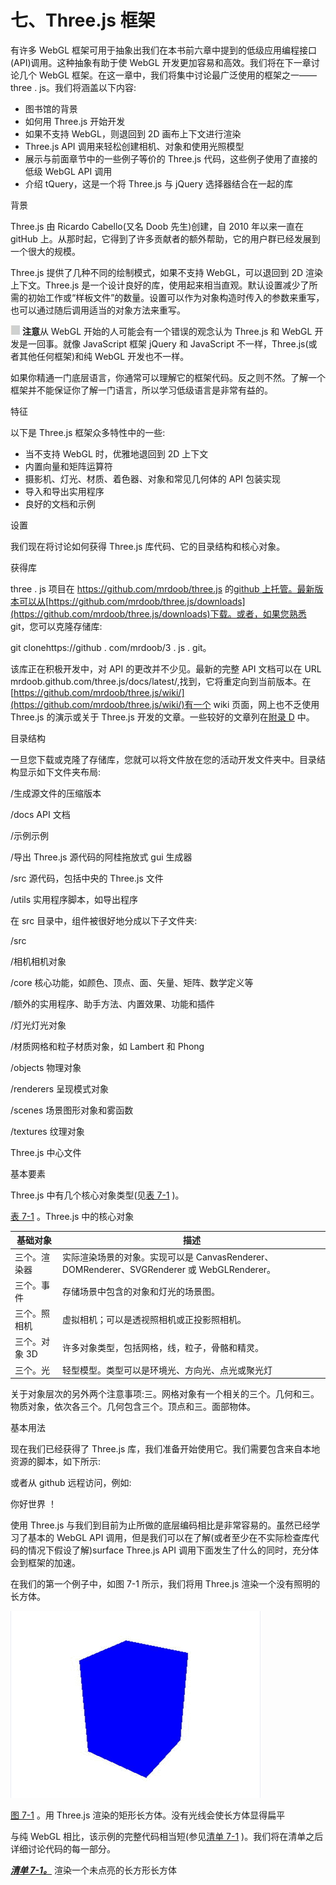 # 七、Three.js 框架

有许多 WebGL 框架可用于抽象出我们在本书前六章中提到的低级应用编程接口(API)调用。这种抽象有助于使 WebGL 开发更加容易和高效。我们将在下一章讨论几个 WebGL 框架。在这一章中，我们将集中讨论最广泛使用的框架之一——three . js。我们将涵盖以下内容:

*   图书馆的背景
*   如何用 Three.js 开始开发
*   如果不支持 WebGL，则退回到 2D 画布上下文进行渲染
*   Three.js API 调用来轻松创建相机、对象和使用光照模型
*   展示与前面章节中的一些例子等价的 Three.js 代码，这些例子使用了直接的低级 WebGL API 调用
*   介绍 tQuery，这是一个将 Three.js 与 jQuery 选择器结合在一起的库

背景

Three.js 由 Ricardo Cabello(又名 Doob 先生)创建，自 2010 年以来一直在 gitHub 上。从那时起，它得到了许多贡献者的额外帮助，它的用户群已经发展到一个很大的规模。

Three.js 提供了几种不同的绘制模式，如果不支持 WebGL，可以退回到 2D 渲染上下文。Three.js 是一个设计良好的库，使用起来相当直观。默认设置减少了所需的初始工作或“样板文件”的数量。设置可以作为对象构造时传入的参数来重写，也可以通过随后调用适当的对象方法来重写。

![image](img/sq.jpg) **注意**从 WebGL 开始的人可能会有一个错误的观念认为 Three.js 和 WebGL 开发是一回事。就像 JavaScript 框架 jQuery 和 JavaScript 不一样，Three.js(或者其他任何框架)和纯 WebGL 开发也不一样。

如果你精通一门底层语言，你通常可以理解它的框架代码。反之则不然。了解一个框架并不能保证你了解一门语言，所以学习低级语言是非常有益的。

特征

以下是 Three.js 框架众多特性中的一些:

*   当不支持 WebGL 时，优雅地退回到 2D 上下文
*   内置向量和矩阵运算符
*   摄影机、灯光、材质、着色器、对象和常见几何体的 API 包装实现
*   导入和导出实用程序
*   良好的文档和示例

设置

我们现在将讨论如何获得 Three.js 库代码、它的目录结构和核心对象。

获得库

three . js 项目在 https://github.com/mrdoob/three.js 的[github 上托管。最新版本可以从](https://github.com/mrdoob/three.js)[https://github.com/mrdoob/three.js/downloads](https://github.com/mrdoob/three.js/downloads)下载。或者，如果您熟悉 git，您可以克隆存储库:

git clonehttps://github . com/mrdoob/3 . js . git。

该库正在积极开发中，对 API 的更改并不少见。最新的完整 API 文档可以在 URL mrdoob.github.com/three.js/docs/latest/,找到，它将重定向到当前版本。在[https://github.com/mrdoob/three.js/wiki/](https://github.com/mrdoob/three.js/wiki/)有一个 wiki 页面，网上也不乏使用 Three.js 的演示或关于 Three.js 开发的文章。一些较好的文章列在[附录 D](15.html) 中。

目录结构

一旦您下载或克隆了存储库，您就可以将文件放在您的活动开发文件夹中。目录结构显示如下文件夹布局:

/生成源文件的压缩版本

/docs API 文档

/示例示例

/导出 Three.js 源代码的阿桂拖放式 gui 生成器

/src 源代码，包括中央的 Three.js 文件

/utils 实用程序脚本，如导出程序

在 src 目录中，组件被很好地分成以下子文件夹:

/src

/相机相机对象

/core 核心功能，如颜色、顶点、面、矢量、矩阵、数学定义等

/额外的实用程序、助手方法、内置效果、功能和插件

/灯光灯光对象

/材质网格和粒子材质对象，如 Lambert 和 Phong

/objects 物理对象

/renderers 呈现模式对象

/scenes 场景图形对象和雾函数

/textures 纹理对象

Three.js 中心文件

基本要素

Three.js 中有几个核心对象类型(见[表 7-1](#Tab1) )。

[表 7-1](#_Tab1) 。Three.js 中的核心对象

| 基础对象 | 描述 |
| --- | --- |
| 三个。渲染器 | 实际渲染场景的对象。实现可以是 CanvasRenderer、DOMRenderer、SVGRenderer 或 WebGLRenderer。 |
| 三个。事件 | 存储场景中包含的对象和灯光的场景图。 |
| 三个。照相机 | 虚拟相机；可以是透视照相机或正投影照相机。 |
| 三个。对象 3D | 许多对象类型，包括网格，线，粒子，骨骼和精灵。 |
| 三个。光 | 轻型模型。类型可以是环境光、方向光、点光或聚光灯 |

关于对象层次的另外两个注意事项:三。网格对象有一个相关的三个。几何和三。物质对象，依次各三个。几何包含三个。顶点和三。面部物体。

基本用法

现在我们已经获得了 Three.js 库，我们准备开始使用它。我们需要包含来自本地资源的脚本，如下所示:

或者从 github 远程访问，例如:

你好世界 ！

使用 Three.js 与我们到目前为止所做的底层编码相比是非常容易的。虽然已经学习了基本的 WebGL API 调用，但是我们可以在了解(或者至少在不实际检查库代码的情况下假设了解)surface Three.js API 调用下面发生了什么的同时，充分体会到框架的加速。

在我们的第一个例子中，如图 7-1 所示，我们将用 Three.js 渲染一个没有照明的长方体。

![9781430239963_Fig07-01.jpg](img/9781430239963_Fig07-01.jpg)

[图 7-1](#_Fig1) 。用 Three.js 渲染的矩形长方体。没有光线会使长方体显得扁平

与纯 WebGL 相比，该示例的完整代码相当短(参见[清单 7-1](#list1) )。我们将在清单之后详细讨论代码的每一部分。

***[清单 7-1。](#_list1)*** 渲染一个未点亮的长方形长方体

<title>Three.js 立方体测试</title>
